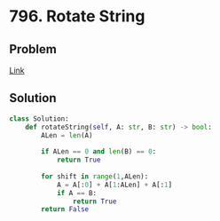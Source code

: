 # 796. Rotate String
## Problem
[Link](https://leetcode.com/problems/rotate-string/)
## Solution
```python
class Solution:
    def rotateString(self, A: str, B: str) -> bool:
        ALen = len(A)
        
        if ALen == 0 and len(B) == 0:
            return True
        
        for shift in range(1,ALen):
            A = A[:0] + A[1:ALen] + A[:1]
            if A == B:
                return True
        return False
```
